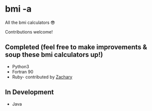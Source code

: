 # bmi -a
All the bmi calculators 😎

Contributions welcome!

## Completed (feel free to make improvements & soup these bmi calculators up!)
- Python3
- Fortran 90
- Ruby- contributed by [Zachary](https://github.com/zacharytay1994)

## In Development
- Java
